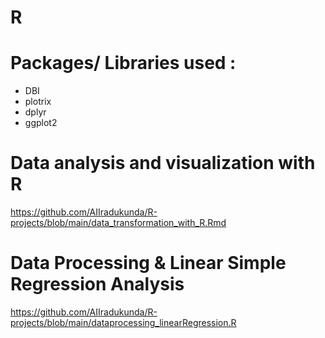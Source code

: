 # R

# Packages/ Libraries used :

- DBI
- plotrix
- dplyr
- ggplot2


# Data analysis and visualization with R

https://github.com/AIIradukunda/R-projects/blob/main/data_transformation_with_R.Rmd

#  Data Processing  & Linear Simple Regression Analysis
https://github.com/AIIradukunda/R-projects/blob/main/dataprocessing_linearRegression.R
